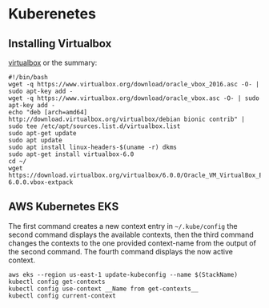 # Kuberenetes
## Installing Virtualbox
[virtualbox](https://computingforgeeks.com/install-virtualbox-on-kali-linux-linux-mint/)
or the summary:
```
#!/bin/bash
wget -q https://www.virtualbox.org/download/oracle_vbox_2016.asc -O- | sudo apt-key add -
wget -q https://www.virtualbox.org/download/oracle_vbox.asc -O- | sudo apt-key add -
echo "deb [arch=amd64] http://download.virtualbox.org/virtualbox/debian bionic contrib" | sudo tee /etc/apt/sources.list.d/virtualbox.list
sudo apt-get update
sudo apt update
sudo apt install linux-headers-$(uname -r) dkms
sudo apt-get install virtualbox-6.0
cd ~/
wget https://download.virtualbox.org/virtualbox/6.0.0/Oracle_VM_VirtualBox_Extension_Pack-6.0.0.vbox-extpack
```

## AWS Kubernetes EKS
The first command creates a new context entry in `~/.kube/config` the second command displays
the available contexts, then the third command changes the contexts to the one provided context-name
from the output of the second command. The fourth command displays the now active context.
```
aws eks --region us-east-1 update-kubeconfig --name $(StackName)
kubectl config get-contexts
kubectl config use-context __Name from get-contexts__
kubectl config current-context
```
